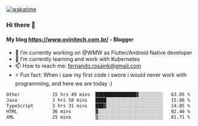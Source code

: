 [![wakatime](https://wakatime.com/badge/user/d5892087-17e6-46ab-8384-91a71a9b88d8.svg)](https://wakatime.com/@d5892087-17e6-46ab-8384-91a71a9b88d8)
### Hi there 👋

#### My blog https://www.ovinitech.com.br/ - Blogger

- 🔭 I’m currently working on @WMW as Flutter/Android Native developer
- 🌱 I’m currently learning and work with Kubernetes
- 📫 How to reach me: fernando.rosaink@gmail.com 
- ⚡ Fun fact: When i saw my first code i swore i would never work with programming, and here we are today :)

<!--START_SECTION:waka-->

```txt
Other            15 hrs 49 mins  ███████████████▓░░░░░░░░░   63.05 %
Java             3 hrs 58 mins   ████░░░░░░░░░░░░░░░░░░░░░   15.86 %
TypeScript       3 hrs 31 mins   ███▓░░░░░░░░░░░░░░░░░░░░░   14.05 %
HTML             36 mins         ▓░░░░░░░░░░░░░░░░░░░░░░░░   02.46 %
XML              25 mins         ▒░░░░░░░░░░░░░░░░░░░░░░░░   01.71 %
```

<!--END_SECTION:waka-->
